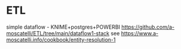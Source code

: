 # ETL

simple dataflow - KNIME+postgres+POWERBI
https://github.com/a-moscatelli/ETL/tree/main/dataflow1-stack
see https://www.a-moscatelli.info/cookbook/entity-resolution-1
